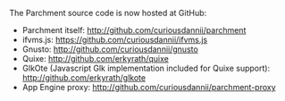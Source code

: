 The Parchment source code is now hosted at GitHub:
  * Parchment itself: http://github.com/curiousdannii/parchment
  * ifvms.js: https://github.com/curiousdannii/ifvms.js
  * Gnusto: http://github.com/curiousdannii/gnusto
  * Quixe: http://github.com/erkyrath/quixe
  * GlkOte (Javascript Glk implementation included for Quixe support): http://github.com/erkyrath/glkote
  * App Engine proxy: http://github.com/curiousdannii/parchment-proxy